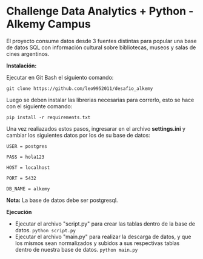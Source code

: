 # Challenge Data Analytics + Python - Alkemy Campus

El proyecto consume datos desde 3 fuentes distintas para popular una base de datos SQL con información cultural
sobre bibliotecas, museos y salas de cines argentinos.

**Instalación:**

Ejecutar en Git Bash el siguiento comando:

`git clone https://github.com/leo9952011/desafio_alkemy`

Luego se deben instalar las librerias necesarias para correrlo, esto se hace con el siguiente comando:

`pip install -r requirements.txt`

Una vez realiazados estos pasos, ingresarar en el archivo **settings.ini** y cambiar los siguientes datos por los de su base de datos:

`USER = postgres`

`PASS = hola123`

`HOST = localhost`

`PORT = 5432`

`DB_NAME = alkemy`

**Nota:** La base de datos debe ser postgresql.

**Ejecución**

- Ejecutar el archivo "script.py" para crear las tablas dentro de la base de datos.
`python script.py`
- Ejecutar el archivo "main.py" para realizar la descarga de datos, y que los mismos sean normalizados y subidos a sus respectivas tablas dentro de nuestra base de datos.
`python main.py`


